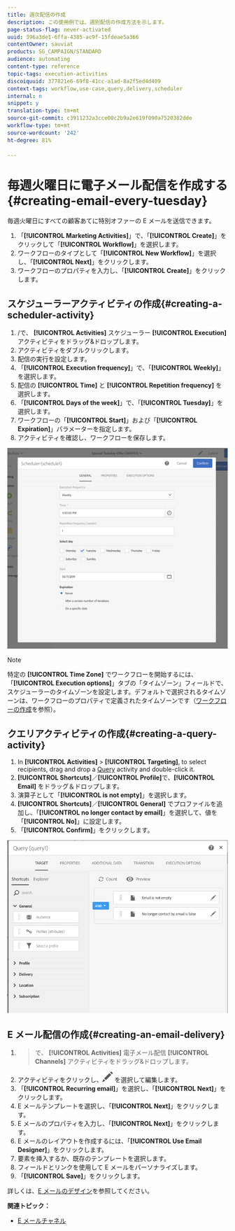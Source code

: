 ```yaml
---
title: 週次配信の作成
description: この使用例では、週別配信の作成方法を示します。
page-status-flag: never-activated
uuid: 396a3de1-6ffa-4385-ac9f-15fdeae5a366
contentOwner: sauviat
products: SG_CAMPAIGN/STANDARD
audience: automating
content-type: reference
topic-tags: execution-activities
discoiquuid: 377821e6-69f8-41cc-a1ad-8a2f5ed4d409
context-tags: workflow,use-case,query,delivery,scheduler
internal: n
snippet: y
translation-type: tm+mt
source-git-commit: c3911232a3cce00c2b9a2e619f090a7520382dde
workflow-type: tm+mt
source-wordcount: '242'
ht-degree: 81%

---
```



# 毎週火曜日に電子メール配信を作成する{#creating-email-every-tuesday}

毎週火曜日にすべての顧客あてに特別オファーの E メールを送信できます。

1. 「**[!UICONTROL Marketing Activities]**」で、「**[!UICONTROL Create]**」をクリックして「**[!UICONTROL Workflow]**」を選択します。
1. ワークフローのタイプとして「**[!UICONTROL New Workflow]**」を選択し、「**[!UICONTROL Next]**」をクリックします。
1. ワークフローのプロパティを入力し、「**[!UICONTROL Create]**」をクリックします。

## スケジューラーアクティビティの作成{#creating-a-scheduler-activity}

1. /で、 **[!UICONTROL Activities]** スケジューラー **[!UICONTROL Execution]**[](../../automating/using/scheduler.md) アクティビティをドラッグ&amp;ドロップします。
1. アクティビティをダブルクリックします。
1. 配信の実行を設定します。
1. 「**[!UICONTROL Execution frequency]**」で、「**[!UICONTROL Weekly]**」を選択します。
1. 配信の **[!UICONTROL Time]** と **[!UICONTROL Repetition frequency]** を選択します。
1. 「**[!UICONTROL Days of the week]**」で、「**[!UICONTROL Tuesday]**」を選択します。
1. ワークフローの「**[!UICONTROL Start]**」および「**[!UICONTROL Expiration]**」パラメーターを指定します。
1. アクティビティを確認し、ワークフローを保存します。

![](assets/scheduler_properties.png)

>[!NOTE]
>
>特定の **[!UICONTROL Time Zone]** でワークフローを開始するには、「**[!UICONTROL Execution options]**」タブの「タイムゾーン」フィールドで、スケジューラーのタイムゾーンを設定します。デフォルトで選択されるタイムゾーンは、ワークフローのプロパティで定義されたタイムゾーンです（[ワークフローの作成](../../automating/using/building-a-workflow.md)を参照）。

## クエリアクティビティの作成{#creating-a-query-activity}

1. In **[!UICONTROL Activities]** > **[!UICONTROL Targeting]**, to select recipients, drag and drop a [Query](../../automating/using/query.md) activity and double-click it.
1. **[!UICONTROL Shortcuts]**／**[!UICONTROL Profile]**&#x200B;で、**[!UICONTROL Email]** をドラッグ＆ドロップします。
1. 演算子として「**[!UICONTROL is not empty]**」を選択します。
1. **[!UICONTROL Shortcuts]**／**[!UICONTROL General]** でプロファイルを追加し、「**[!UICONTROL no longer contact by email]**」を選択して、値を「**[!UICONTROL No]**」に設定します。
1. 「**[!UICONTROL Confirm]**」をクリックします。

![](assets/wf-complement-query.png)

## E メール配信の作成{#creating-an-email-delivery}

1. >で、 **[!UICONTROL Activities]** 電子メール配信 **[!UICONTROL Channels]**[](../../automating/using/email-delivery.md) アクティビティをドラッグ&amp;ドロップします。
1. アクティビティをクリックし、![](assets/edit_darkgrey-24px.png) を選択して編集します。
1. 「**[!UICONTROL Recurring email]**」を選択し、「**[!UICONTROL Next]**」をクリックします。
1. E メールテンプレートを選択し、「**[!UICONTROL Next]**」をクリックします。
1. E メールのプロパティを入力し、「**[!UICONTROL Next]**」をクリックします。
1. E メールのレイアウトを作成するには、「**[!UICONTROL Use Email Designer]**」をクリックします。
1. 要素を挿入するか、既存のテンプレートを選択します。
1. フィールドとリンクを使用して E メールをパーソナライズします。
1. 「**[!UICONTROL Save]**」をクリックします。

詳しくは、[E メールのデザイン](../../designing/using/designing-from-scratch.md#designing-an-email-content-from-scratch)を参照してください。

**関連トピック：**

* [E メールチャネル](../../channels/using/creating-an-email.md)
